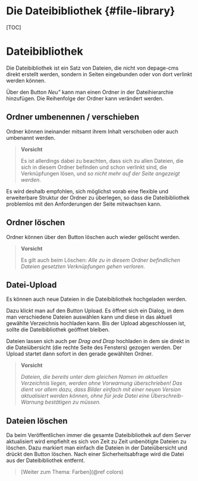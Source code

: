 Die Dateibibliothek     {#file-library}
===================

[TOC]

Dateibibliothek
===============

Die Dateibibliothek ist ein Satz von Dateien, die nicht von depage-cms direkt erstellt werden, sondern in Seiten eingebunden oder von dort verlinkt werden können.

Über den Button *Neu"* kann man einen Ordner in der Dateihierarchie hinzufügen. Die Reihenfolge der Ordner kann verändert werden.

Ordner umbenennen / verschieben
-------------------------------

Ordner können ineinander mitsamt ihrem Inhalt verschoben oder auch umbenannt werden.

> **Vorsicht**
>
> Es ist allerdings dabei zu beachten, dass sich zu allen Dateien, die sich in diesem Ordner befinden und schon verlinkt sind, die Verknüpfungen lösen, und *so nicht mehr auf der Seite angezeigt werden*.

Es wird deshalb empfohlen, sich möglichst vorab eine flexible und erweiterbare Struktur der Ordner zu überlegen, so dass die Dateibibliothek problemlos mit den Anforderungen der Seite mitwachsen kann.

Ordner löschen
-------------

Ordner können über den Button löschen auch wieder gelöscht werden.

> **Vorsicht**
>
> Es gilt auch beim Löschen: *Alle zu in diesem Ordner befindlichen Dateien gesetzten Verknüpfungen gehen verloren*.


Datei-Upload
------------

Es können auch neue Dateien in die Dateibibliothek hochgeladen werden.

Dazu klickt man auf den Button Upload. Es öffnet sich ein Dialog, in dem man verschiedene Dateien auswählen kann und diese in das aktuell gewählte Verzeichnis hochladen kann. Bis der Upload abgeschlossen ist, sollte die Dateibibliothek geöffnet bleiben.

Dateien lassen sich auch per *Drag and Drop* hochladen in dem sie direkt in die Dateiübersicht (die rechte Seite des Fensters) gezogen werden. Der Upload startet dann sofort in den gerade gewählten Ordner.

> **Vorsicht**
>
> _Dateien, die bereits unter dem gleichen Namen im aktuellen Verzeichnis liegen, werden ohne Vorwarnung überschrieben!_
> _Das dient vor allem dazu, dass Bilder einfach mit einer neuen Version aktualisiert werden können, ohne für jede Datei eine Überschreib-Warnung bestätigen zu müssen._


Dateien löschen
---------------

Da beim Veröffentlichen immer die gesamte Dateibibliothek auf dem Server aktualisiert wird empfiehlt es sich von Zeit zu Zeit unbenötigte
Dateien zu löschen. Dazu markiert man einfach die Dateien in der Dateiübersicht und drückt den Button löschen. Nach einer Sicherheitsabfrage wird die Datei aus der Dateibibliothek entfernt.



> [Weiter zum Thema: Farben](@ref colors)
